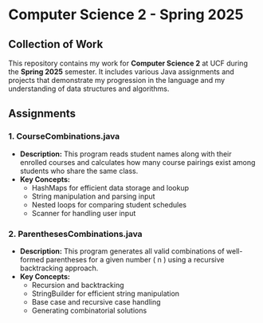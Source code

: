 # Computer Science 2 - Spring 2025

## Collection of Work

This repository contains my work for **Computer Science 2** at UCF during the **Spring 2025** semester. It includes various Java assignments and projects that demonstrate my progression in the language and my understanding of data structures and algorithms.

## Assignments

### 1. CourseCombinations.java
- **Description:** This program reads student names along with their enrolled courses and calculates how many course pairings exist among students who share the same class.
- **Key Concepts:**
  - HashMaps for efficient data storage and lookup
  - String manipulation and parsing input
  - Nested loops for comparing student schedules
  - Scanner for handling user input

### 2. ParenthesesCombinations.java
- **Description:** This program generates all valid combinations of well-formed parentheses for a given number \( n \) using a recursive backtracking approach.
- **Key Concepts:**
  - Recursion and backtracking
  - StringBuilder for efficient string manipulation
  - Base case and recursive case handling
  - Generating combinatorial solutions
